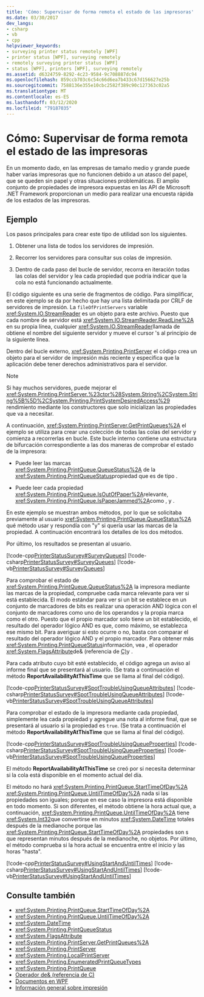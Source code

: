 ```yaml
---
title: 'Cómo: Supervisar de forma remota el estado de las impresoras'
ms.date: 03/30/2017
dev_langs:
- csharp
- vb
- cpp
helpviewer_keywords:
- surveying printer status remotely [WPF]
- printer status [WPF], surveying remotely
- remotely surveying printer status [WPF]
- status [WPF], printers [WPF], surveying remotely
ms.assetid: d6324759-8292-4c23-9584-9c708887dc94
ms.openlocfilehash: 859ccb703c6c54c66d6ea7b433c67d156627e25b
ms.sourcegitcommit: 7588136e355e10cbc2582f389c90c127363c02a5
ms.translationtype: MT
ms.contentlocale: es-ES
ms.lasthandoff: 03/12/2020
ms.locfileid: "79187035"
---
```

# <a name="how-to-remotely-survey-the-status-of-printers"></a>Cómo: Supervisar de forma remota el estado de las impresoras
En un momento dado, en las empresas de tamaño medio y grande puede haber varias impresoras que no funcionen debido a un atasco del papel, que se queden sin papel y otras situaciones problemáticas. El amplio conjunto de propiedades de impresora expuestas en las API de Microsoft .NET Framework proporcionan un medio para realizar una encuesta rápida de los estados de las impresoras.  
  
## <a name="example"></a>Ejemplo  
 Los pasos principales para crear este tipo de utilidad son los siguientes.  
  
1. Obtener una lista de todos los servidores de impresión.  
  
2. Recorrer los servidores para consultar sus colas de impresión.  
  
3. Dentro de cada paso del bucle de servidor, recorra en iteración todas las colas del servidor y lea cada propiedad que podría indicar que la cola no está funcionando actualmente.  
  
 El código siguiente es una serie de fragmentos de código. Para simplificar, en este ejemplo se da por hecho que hay una lista delimitada por CRLF de servidores de impresión. La `fileOfPrintServers` variable <xref:System.IO.StreamReader> es un objeto para este archivo. Puesto que cada nombre de servidor está <xref:System.IO.StreamReader.ReadLine%2A> en su propia línea, cualquier <xref:System.IO.StreamReader>llamada de obtiene el nombre del siguiente servidor y mueve el cursor 's al principio de la siguiente línea.  
  
 Dentro del bucle externo, <xref:System.Printing.PrintServer> el código crea un objeto para el servidor de impresión más reciente y especifica que la aplicación debe tener derechos administrativos para el servidor.  
  
> [!NOTE]
> Si hay muchos servidores, puede mejorar el <xref:System.Printing.PrintServer.%23ctor%28System.String%2CSystem.String%5B%5D%2CSystem.Printing.PrintSystemDesiredAccess%29> rendimiento mediante los constructores que solo inicializan las propiedades que va a necesitar.  
  
 A continuación, <xref:System.Printing.PrintServer.GetPrintQueues%2A> el ejemplo se utiliza para crear una colección de todas las colas del servidor y comienza a recorrerlas en bucle. Este bucle interno contiene una estructura de bifurcación correspondiente a las dos maneras de comprobar el estado de la impresora:  
  
- Puede leer las marcas <xref:System.Printing.PrintQueue.QueueStatus%2A> de la <xref:System.Printing.PrintQueueStatus>propiedad que es de tipo .  
  
- Puede leer cada propiedad <xref:System.Printing.PrintQueue.IsOutOfPaper%2A>relevante, <xref:System.Printing.PrintQueue.IsPaperJammed%2A>como , y .  
  
 En este ejemplo se muestran ambos métodos, por lo que se solicitaba previamente al usuario <xref:System.Printing.PrintQueue.QueueStatus%2A> qué método usar y respondía con "y" si quería usar las marcas de la propiedad. A continuación encontrará los detalles de los dos métodos.  
  
 Por último, los resultados se presentan al usuario.  
  
 [!code-cpp[PrinterStatusSurvey#SurveyQueues](~/samples/snippets/cpp/VS_Snippets_Wpf/PrinterStatusSurvey/CPP/Program.cpp#surveyqueues)]
 [!code-csharp[PrinterStatusSurvey#SurveyQueues](~/samples/snippets/csharp/VS_Snippets_Wpf/PrinterStatusSurvey/CSharp/Program.cs#surveyqueues)]
 [!code-vb[PrinterStatusSurvey#SurveyQueues](~/samples/snippets/visualbasic/VS_Snippets_Wpf/PrinterStatusSurvey/visualbasic/program.vb#surveyqueues)]  
  
 Para comprobar el estado de <xref:System.Printing.PrintQueue.QueueStatus%2A> la impresora mediante las marcas de la propiedad, compruebe cada marca relevante para ver si está establecida. El modo estándar para ver si un bit se establece en un conjunto de marcadores de bits es realizar una operación AND lógica con el conjunto de marcadores como uno de los operandos y la propia marca como el otro. Puesto que el propio marcador solo tiene un bit establecido, el resultado del operador lógico AND es que, como máximo, se establezca ese mismo bit. Para averiguar si esto ocurre o no, basta con comparar el resultado del operador lógico AND y el propio marcador. Para obtener más <xref:System.Printing.PrintQueueStatus>información, vea , el operador <xref:System.FlagsAttribute>de& (referencia de [C)](../../../csharp/language-reference/operators/bitwise-and-shift-operators.md#logical-and-operator-)y .  
  
 Para cada atributo cuyo bit esté establecido, el código agrega un aviso al informe final que se presentará al usuario. (Se trata a continuación el método **ReportAvailabilityAtThisTime** que se llama al final del código).  
  
 [!code-cpp[PrinterStatusSurvey#SpotTroubleUsingQueueAttributes](~/samples/snippets/cpp/VS_Snippets_Wpf/PrinterStatusSurvey/CPP/Program.cpp#spottroubleusingqueueattributes)]
 [!code-csharp[PrinterStatusSurvey#SpotTroubleUsingQueueAttributes](~/samples/snippets/csharp/VS_Snippets_Wpf/PrinterStatusSurvey/CSharp/Program.cs#spottroubleusingqueueattributes)]
 [!code-vb[PrinterStatusSurvey#SpotTroubleUsingQueueAttributes](~/samples/snippets/visualbasic/VS_Snippets_Wpf/PrinterStatusSurvey/visualbasic/program.vb#spottroubleusingqueueattributes)]  
  
 Para comprobar el estado de la impresora mediante cada propiedad, simplemente lea cada propiedad y agregue una nota al informe final, que se presentará al usuario si la propiedad es `true`. (Se trata a continuación el método **ReportAvailabilityAtThisTime** que se llama al final del código).  
  
 [!code-cpp[PrinterStatusSurvey#SpotTroubleUsingQueueProperties](~/samples/snippets/cpp/VS_Snippets_Wpf/PrinterStatusSurvey/CPP/Program.cpp#spottroubleusingqueueproperties)]
 [!code-csharp[PrinterStatusSurvey#SpotTroubleUsingQueueProperties](~/samples/snippets/csharp/VS_Snippets_Wpf/PrinterStatusSurvey/CSharp/Program.cs#spottroubleusingqueueproperties)]
 [!code-vb[PrinterStatusSurvey#SpotTroubleUsingQueueProperties](~/samples/snippets/visualbasic/VS_Snippets_Wpf/PrinterStatusSurvey/visualbasic/program.vb#spottroubleusingqueueproperties)]  
  
 El método **ReportAvailabilityAtThisTime** se creó por si necesita determinar si la cola está disponible en el momento actual del día.  
  
 El método no hará <xref:System.Printing.PrintQueue.StartTimeOfDay%2A> <xref:System.Printing.PrintQueue.UntilTimeOfDay%2A> nada si las propiedades son iguales; porque en ese caso la impresora está disponible en todo momento. Si son diferentes, el método obtiene la hora actual que, a continuación, <xref:System.Printing.PrintQueue.UntilTimeOfDay%2A> tiene <xref:System.Int32>que convertirse en minutos <xref:System.DateTime> totales después de la medianoche porque las <xref:System.Printing.PrintQueue.StartTimeOfDay%2A> propiedades son s que representan minutos después de la medianoche, no objetos. Por último, el método comprueba si la hora actual se encuentra entre el inicio y las horas "hasta".  
  
 [!code-cpp[PrinterStatusSurvey#UsingStartAndUntilTimes](~/samples/snippets/cpp/VS_Snippets_Wpf/PrinterStatusSurvey/CPP/Program.cpp#usingstartanduntiltimes)]
 [!code-csharp[PrinterStatusSurvey#UsingStartAndUntilTimes](~/samples/snippets/csharp/VS_Snippets_Wpf/PrinterStatusSurvey/CSharp/Program.cs#usingstartanduntiltimes)]
 [!code-vb[PrinterStatusSurvey#UsingStartAndUntilTimes](~/samples/snippets/visualbasic/VS_Snippets_Wpf/PrinterStatusSurvey/visualbasic/program.vb#usingstartanduntiltimes)]  
  
## <a name="see-also"></a>Consulte también

- <xref:System.Printing.PrintQueue.StartTimeOfDay%2A>
- <xref:System.Printing.PrintQueue.UntilTimeOfDay%2A>
- <xref:System.DateTime>
- <xref:System.Printing.PrintQueueStatus>
- <xref:System.FlagsAttribute>
- <xref:System.Printing.PrintServer.GetPrintQueues%2A>
- <xref:System.Printing.PrintServer>
- <xref:System.Printing.LocalPrintServer>
- <xref:System.Printing.EnumeratedPrintQueueTypes>
- <xref:System.Printing.PrintQueue>
- [Operador de& (referencia de C)](../../../csharp/language-reference/operators/bitwise-and-shift-operators.md#logical-and-operator-)
- [Documentos en WPF](documents-in-wpf.md)
- [Información general sobre impresión](printing-overview.md)
